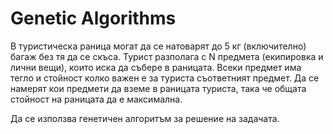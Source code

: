# Genetic Algorithms
В туристическа раница могат да се натоварят до 5 кг (включително) багаж
без тя да се скъса. Турист разполага с N предмета (екипировка и лични вещи),
които иска да събере в раницата. Всеки предмет има тегло и стойност колко важен
е за туриста съответният предмет.
Да се намерят кои предмети да вземе в раницата туриста, така че общата стойност на раницата да е максимална.

Да се използва генетичен алгоритъм за решение на задачата.
